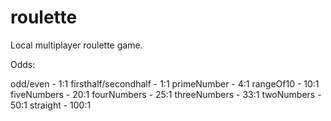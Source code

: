 # roulette

Local multiplayer roulette game.

Odds:

odd/even - 1:1
firsthalf/secondhalf - 1:1
primeNumber - 4:1
rangeOf10 - 10:1
fiveNumbers - 20:1
fourNumbers - 25:1
threeNumbers - 33:1
twoNumbers - 50:1
straight - 100:1
